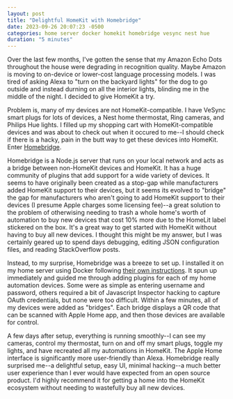 ```yaml
---
layout: post
title: "Delightful HomeKit with Homebridge"
date: 2023-09-26 20:07:23 -0500
categories: home server docker homekit homebridge vesync nest hue
duration: "5 minutes"
---
```


Over the last few months, I've gotten the sense that my Amazon Echo Dots throughout the house were degrading in recognition quality. Maybe Amazon is moving to on-device or lower-cost language processing models. I was tired of asking Alexa to "turn on the backyard lights" for the dog to go outside and instead durning on all the interior lights, blinding me in the middle of the night. I decided to give HomeKit a try.

Problem is, many of my devices are not HomeKit-compatible. I have VeSync smart plugs for lots of devices, a Nest home thermostat, Ring cameras, and Philips Hue lights. I filled up my shopping cart with HomeKit-compatible devices and was about to check out when it occured to me--I should check if there is a hacky, pain in the butt way to get these devices into HomeKit. Enter [Homebridge](https://homebridge.io/).

Homebridge is a Node.js server that runs on your local network and acts as a bridge between non-HomeKit devices and HomeKit. It has a huge community of plugins that add support for a wide variety of devices. It seems to have originally been created as a stop-gap while manufacturers added HomeKit support to their devices, but it seems its evolved to "bridge" the gap for manufacturers who aren't going to add HomeKit support to their devices (I presume Apple charges some licensing fee)--a great solution to the problem of otherwising needing to trash a whole home's worth of automation to buy new devices that cost 10% more due to the HomeLit label stickered on the box. It's a great way to get started with HomeKit without having to buy all new devices. I thought this might be my answer, but I was certainly geared up to spend days debugging, editing JSON configuration files, and reading StackOverflow posts.

Instead, to my surprise, Homebridge was a breeze to set up. I installed it on my home server using Docker following [their own instructions](https://github.com/homebridge/homebridge/wiki/Install-Homebridge-on-Docker). It spun up immediately and guided me through adding plugins for each of my home automation devices. Some were as simple as entering username and password, others required a bit of Javascript Inspector hacking to capture OAuth credentials, but none were too difficult. Within a few minutes, all of my devices were added as "bridges". Each bridge displays a QR code that can be scanned with Apple Home app, and then those devices are available for control.

A few days after setup, everything is running smoothly--I can see my cameras, control my thermostat, turn on and off my smart plugs, toggle my lights, and have recreated all my automations in HomeKit. The Apple Home interface is significantly more user-friendly than Alexa. Homebridge really surprised me--a delightful setup, easy UI, minimal hacking--a much better user experience than I ever would have expected from an open source product. I'd highly recommend it for getting a home into the HomeKit ecosystem without needing to wastefully buy all new devices.
